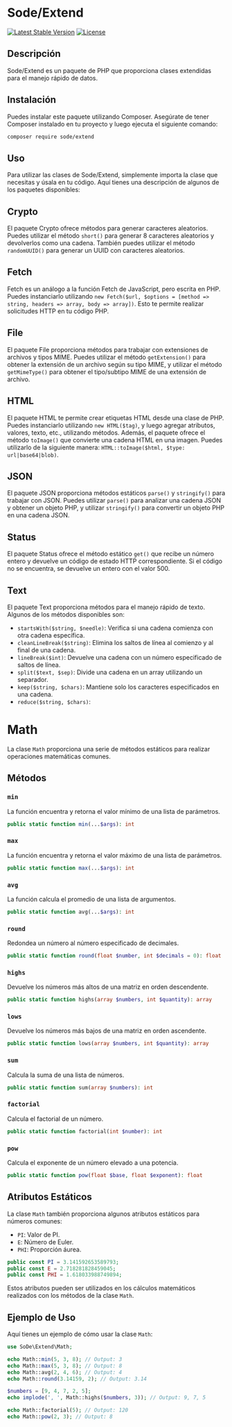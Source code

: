# Sode/Extend

[![Latest Stable Version](https://poser.pugx.org/sode/extend/v)](//packagist.org/packages/sode/extend)
[![License](https://poser.pugx.org/sode/extend/license)](//packagist.org/packages/sode/extend)

## Descripción

Sode/Extend es un paquete de PHP que proporciona clases extendidas para el manejo rápido de datos.

## Instalación

Puedes instalar este paquete utilizando Composer. Asegúrate de tener Composer instalado en tu proyecto y luego ejecuta el siguiente comando:

```bash
composer require sode/extend
```

## Uso

Para utilizar las clases de Sode/Extend, simplemente importa la clase que necesitas y úsala en tu código. Aquí tienes una descripción de algunos de los paquetes disponibles:

## Crypto

El paquete Crypto ofrece métodos para generar caracteres aleatorios. Puedes utilizar el método `short()` para generar 8 caracteres aleatorios y devolverlos como una cadena. También puedes utilizar el método `randomUUID()` para generar un UUID con caracteres aleatorios.

## Fetch

Fetch es un análogo a la función Fetch de JavaScript, pero escrita en PHP. Puedes instanciarlo utilizando `new Fetch($url, $options = [method => string, headers => array, body => array])`. Esto te permite realizar solicitudes HTTP en tu código PHP.

## File

El paquete File proporciona métodos para trabajar con extensiones de archivos y tipos MIME. Puedes utilizar el método `getExtension()` para obtener la extensión de un archivo según su tipo MIME, y utilizar el método `getMimeType()` para obtener el tipo/subtipo MIME de una extensión de archivo.

## HTML

El paquete HTML te permite crear etiquetas HTML desde una clase de PHP. Puedes instanciarlo utilizando `new HTML($tag)`, y luego agregar atributos, valores, texto, etc., utilizando métodos. Además, el paquete ofrece el método `toImage()` que convierte una cadena HTML en una imagen. Puedes utilizarlo de la siguiente manera: `HTML::toImage($html, $type: url|base64|blob)`.

## JSON

El paquete JSON proporciona métodos estáticos `parse()` y `stringify()` para trabajar con JSON. Puedes utilizar `parse()` para analizar una cadena JSON y obtener un objeto PHP, y utilizar `stringify()` para convertir un objeto PHP en una cadena JSON.

## Status

El paquete Status ofrece el método estático `get()` que recibe un número entero y devuelve un código de estado HTTP correspondiente. Si el código no se encuentra, se devuelve un entero con el valor 500.

## Text

El paquete Text proporciona métodos para el manejo rápido de texto. Algunos de los métodos disponibles son:

- `startsWith($string, $needle)`: Verifica si una cadena comienza con otra cadena específica.
- `cleanLineBreak($string)`: Elimina los saltos de línea al comienzo y al final de una cadena.
- `lineBreak($int)`: Devuelve una cadena con un número especificado de saltos de línea.
- `split($text, $sep)`: Divide una cadena en un array utilizando un separador.
- `keep($string, $chars)`: Mantiene solo los caracteres especificados en una cadena.
- `reduce($string, $chars)`:

# Math

La clase `Math` proporciona una serie de métodos estáticos para realizar operaciones matemáticas comunes.

## Métodos

### `min`

La función encuentra y retorna el valor mínimo de una lista de parámetros.

```php
public static function min(...$args): int
```

### `max`

La función encuentra y retorna el valor máximo de una lista de parámetros.

```php
public static function max(...$args): int
```

### `avg`

La función calcula el promedio de una lista de argumentos.

```php
public static function avg(...$args): int
```

### `round`

Redondea un número al número especificado de decimales.

```php
public static function round(float $number, int $decimals = 0): float
```

### `highs`

Devuelve los números más altos de una matriz en orden descendente.

```php
public static function highs(array $numbers, int $quantity): array
```

### `lows`

Devuelve los números más bajos de una matriz en orden ascendente.

```php
public static function lows(array $numbers, int $quantity): array
```

### `sum`

Calcula la suma de una lista de números.

```php
public static function sum(array $numbers): int
```

### `factorial`

Calcula el factorial de un número.

```php
public static function factorial(int $number): int
```

### `pow`

Calcula el exponente de un número elevado a una potencia.

```php
public static function pow(float $base, float $exponent): float
```

## Atributos Estáticos

La clase `Math` también proporciona algunos atributos estáticos para números comunes:

- `PI`: Valor de PI.
- `E`: Número de Euler.
- `PHI`: Proporción áurea.

```php
public const PI = 3.141592653589793;
public const E = 2.718281828459045;
public const PHI = 1.618033988749894;
```

Estos atributos pueden ser utilizados en los cálculos matemáticos realizados con los métodos de la clase `Math`.

## Ejemplo de Uso

Aquí tienes un ejemplo de cómo usar la clase `Math`:

```php
use SoDe\Extend\Math;

echo Math::min(5, 3, 8); // Output: 3
echo Math::max(5, 3, 8); // Output: 8
echo Math::avg(2, 4, 6); // Output: 4
echo Math::round(3.14159, 2); // Output: 3.14

$numbers = [9, 4, 7, 2, 5];
echo implode(', ', Math::highs($numbers, 3)); // Output: 9, 7, 5

echo Math::factorial(5); // Output: 120
echo Math::pow(2, 3); // Output: 8
```

